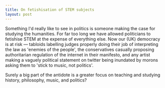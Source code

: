 ```yaml
---
title: On fetishisation of STEM subjects
layout: post
---
```


Something I'd really like to see in politics is someone making the case for
studying the humanities. For far too long we have allowed politicians to
fetishise STEM at the expense of everything else. Now our (UK) democracy is at
risk — tabloids labelling judges properly doing their job of interpreting the
law as 'enemies of the people', the conservatives casually proposing
authoritarian regulation of the internet in their manifesto, and any artist
making a vaguely political statement on twitter being inundated by morons
asking them to 'stick to music, not politics'.

Surely a big part of the antidote is a greater focus on teaching and studying
history, philosophy, music, and politics?

